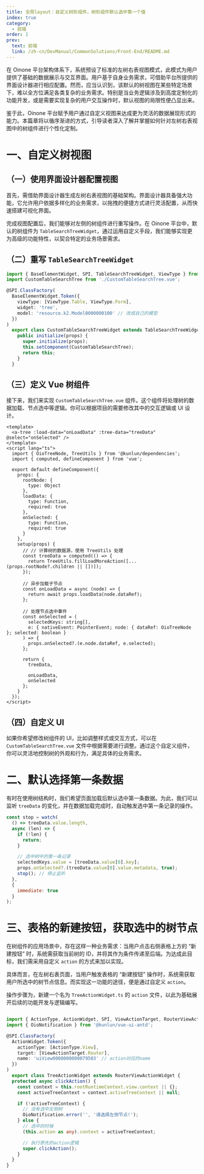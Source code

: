 ```yaml
---
title: 全局layout：自定义树形组件，树形组件默认选中第一个值
index: true
category:
  - 前端
order: 1
prev:
  text: 前端
  link: /zh-cn/DevManual/CommonSolutions/Front-End/README.md
---
```

在 Oinone 平台架构体系下，系统预设了标准的左树右表视图模式，此模式为用户提供了基础的数据展示与交互界面。用户基于自身业务需求，可借助平台所提供的界面设计器进行相应配置。然而，应当认识到，该默认的树视图在某些特定场景下，难以全方位满足各类复杂的业务需求。特别是当业务逻辑涉及到高度定制化的功能开发，或是需要实现复杂的用户交互操作时，默认视图的局限性便凸显出来。

鉴于此，Oinone 平台赋予用户通过自定义视图来达成更为灵活的数据展现形式的能力。本篇章将以循序渐进的方式，引导读者深入了解并掌握如何针对左树右表视图中的树组件进行个性化定制。

# 一、自定义树视图
## （一）使用界面设计器配置视图
首先，需借助界面设计器生成左树右表视图的基础架构。界面设计器具备强大功能，它允许用户依据多样化的业务需求，以拖拽的便捷方式进行灵活配置，从而快速搭建可视化界面。

完成视图配置后，我们能够对左侧的树组件进行重写操作。在 Oinone 平台中，默认的树组件为 `TableSearchTreeWidget`，通过运用自定义手段，我们能够实现更为高级的功能特性，以契合特定的业务场景需求。

## （二）重写 `TableSearchTreeWidget`
```typescript
import { BaseElementWidget, SPI, TableSearchTreeWidget, ViewType } from '@kunlun/dependencies';
import CustomTableSearchTree from './CustomTableSearchTree.vue';

@SPI.ClassFactory(
  BaseElementWidget.Token({
    viewType: [ViewType.Table, ViewType.Form],
    widget: 'tree',
    model: 'resource.k2.Model0000000100' // 改成自己的模型
  })
)
  export class CustomTableSearchTreeWidget extends TableSearchTreeWidget {
    public initialize(props) {
      super.initialize(props);
      this.setComponent(CustomTableSearchTree);
      return this;
    }
  }
```

## （三）定义 Vue 树组件
接下来，我们来实现 `CustomTableSearchTree.vue` 组件。这个组件将处理树的数据加载、节点选中等逻辑。你可以根据项目的需要修改其中的交互逻辑或 UI 设计。

```vue
<template>
  <a-tree :load-data="onLoadData" :tree-data="treeData" @select="onSelected" />
</template>
<script lang="ts">
  import { OioTreeNode, TreeUtils } from '@kunlun/dependencies';
  import { computed, defineComponent } from 'vue';

  export default defineComponent({
    props: {
      rootNode: {
        type: Object
      },
      loadData: {
        type: Function,
        required: true
      },
      onSelected: {
        type: Function,
        required: true
      }
    },
    setup(props) {
      // // 计算树的数据源，使用 TreeUtils 处理
      const treeData = computed(() => {
        return TreeUtils.fillLoadMoreAction([...(props.rootNode?.children || [])]);
      });

      // 异步加载子节点
      const onLoadData = async (node) => {
        return await props.loadData(node.dataRef);
      };

      // 处理节点选中事件
      const onSelected = (
        selectedKeys: string[],
        e: { nativeEvent: PointerEvent; node: { dataRef: OioTreeNode }; selected: boolean }
      ) => {
        props.onSelected?.(e.node.dataRef, e.selected);
      };

      return {
        treeData,

        onLoadData,
        onSelected
      };
    }
  });
</script>

```

## （四）自定义 UI
如果你希望修改树组件的 UI，比如调整样式或交互方式，可以在 `CustomTableSearchTree.vue` 文件中根据需要进行调整。通过这个自定义组件，你可以灵活地控制树的外观和行为，满足具体的业务需求。

# 二、默认选择第一条数据
有时在使用树结构时，我们希望页面加载后默认选中第一条数据。为此，我们可以监听 `treeData` 的变化，并在数据加载完成时，自动触发选中第一条记录的操作。

```javascript
const stop = watch(
  () => treeData.value.length,
  async (len) => {
    if (!len) {
      return;
    }

    // 选中树中的第一条记录
    selectedKeys.value = [treeData.value[0].key];
    props.onSelected?.(treeData.value[0].value.metadata, true);
    stop(); // 停止监听
  },
  {
    immediate: true
  }
);
```

# 三、表格的新建按钮，获取选中的树节点
在树组件的应用场景中，存在这样一种业务需求：当用户点击右侧表格上方的 “新建按钮” 时，系统需获取当前树的 ID，并将其作为条件传递至后端。为达成此目标，我们需采用自定义 `action` 的方式来加以实现。

具体而言，在左树右表页面，当用户触发表格的 “新建按钮” 操作时，系统需获取用户所选中的树节点信息。而实现这一功能的途径，便是通过自定义 `action`。

操作步骤为，新建一个名为 `TreeActionWidget.ts` 的 `action` 文件，以此为基础展开后续的功能开发与逻辑编写。

```typescript

import { ActionType, ActionWidget, SPI, ViewActionTarget, RouterViewActionWidget } from '@kunlun/dependencies';
import { OioNotification } from '@kunlun/vue-ui-antd';

@SPI.ClassFactory(
  ActionWidget.Token({
    actionType: [ActionType.View],
    target: [ViewActionTarget.Router],
    name: 'uiView0000000000079503' // action对应的name
  })
)
  export class TreeActionWidget extends RouterViewActionWidget {
  protected async clickAction() {
    const context = this.rootRuntimeContext.view.context || {};
    const activeTreeContext = context.activeTreeContext || null;

    if (!activeTreeContext) {
      // 没有选中左侧树
      OioNotification.error('', '请选择左侧节点!');
    } else {
      // 选中的时候
      (this.action as any).context = activeTreeContext;

      // 执行原先的action逻辑
      super.clickAction();
    }
  }
}


```

